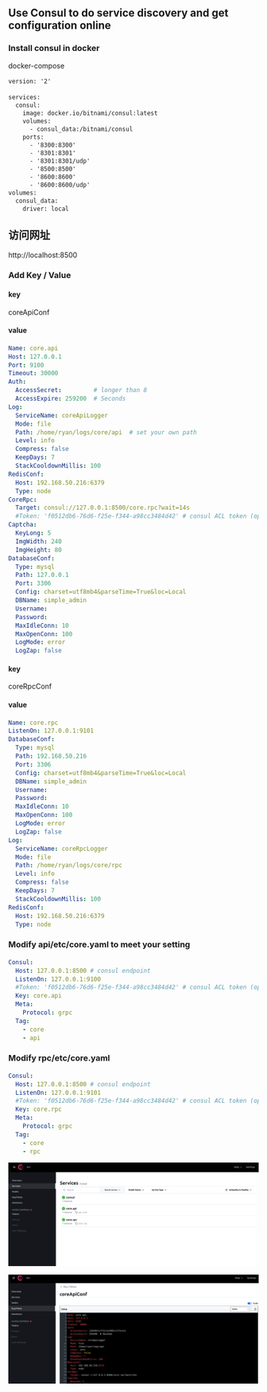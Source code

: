 ## Use Consul to do service discovery and get configuration online

### Install consul in docker
docker-compose 

```docker-compose
version: '2'

services:
  consul:
    image: docker.io/bitnami/consul:latest
    volumes:
      - consul_data:/bitnami/consul
    ports:
      - '8300:8300'
      - '8301:8301'
      - '8301:8301/udp'
      - '8500:8500'
      - '8600:8600'
      - '8600:8600/udp'
volumes:
  consul_data:
    driver: local
```

## 访问网址
http://localhost:8500

### Add Key / Value

#### key
coreApiConf

#### value
```yaml
Name: core.api
Host: 127.0.0.1
Port: 9100
Timeout: 30000
Auth:
  AccessSecret:         # longer than 8
  AccessExpire: 259200  # Seconds
Log:
  ServiceName: coreApiLogger
  Mode: file
  Path: /home/ryan/logs/core/api  # set your own path
  Level: info
  Compress: false
  KeepDays: 7
  StackCooldownMillis: 100
RedisConf:
  Host: 192.168.50.216:6379
  Type: node
CoreRpc:
  Target: consul://127.0.0.1:8500/core.rpc?wait=14s
  #Token: 'f0512db6-76d6-f25e-f344-a98cc3484d42' # consul ACL token (optional)
Captcha:
  KeyLong: 5
  ImgWidth: 240
  ImgHeight: 80
DatabaseConf:
  Type: mysql
  Path: 127.0.0.1
  Port: 3306
  Config: charset=utf8mb4&parseTime=True&loc=Local
  DBName: simple_admin
  Username: 
  Password: 
  MaxIdleConn: 10
  MaxOpenConn: 100
  LogMode: error
  LogZap: false
```

#### key
coreRpcConf

#### value

```yaml
Name: core.rpc
ListenOn: 127.0.0.1:9101
DatabaseConf:
  Type: mysql
  Path: 192.168.50.216
  Port: 3306
  Config: charset=utf8mb4&parseTime=True&loc=Local
  DBName: simple_admin
  Username: 
  Password: 
  MaxIdleConn: 10
  MaxOpenConn: 100
  LogMode: error
  LogZap: false
Log:
  ServiceName: coreRpcLogger
  Mode: file
  Path: /home/ryan/logs/core/rpc
  Level: info
  Compress: false
  KeepDays: 7
  StackCooldownMillis: 100
RedisConf:
  Host: 192.168.50.216:6379
  Type: node
```


### Modify api/etc/core.yaml to meet your setting
```yaml
Consul:
  Host: 127.0.0.1:8500 # consul endpoint
  ListenOn: 127.0.0.1:9100
  #Token: 'f0512db6-76d6-f25e-f344-a98cc3484d42' # consul ACL token (optional)
  Key: core.api
  Meta:
    Protocol: grpc
  Tag:
    - core
    - api
```


### Modify rpc/etc/core.yaml
```yaml
Consul:
  Host: 127.0.0.1:8500 # consul endpoint
  ListenOn: 127.0.0.1:9101
  #Token: 'f0512db6-76d6-f25e-f344-a98cc3484d42' # consul ACL token (optional)
  Key: core.rpc
  Meta:
    Protocol: grpc
  Tag:
    - core
    - rpc
```

![consul](../../assets/consul.png)

![consul](../../assets/consul_kv.png)
